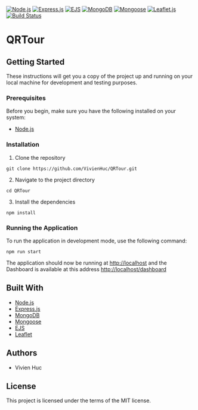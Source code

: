 
[![Node.js](https://img.shields.io/badge/Node.js-brightgreen.svg?logo=node.js&style=flat-square)](https://nodejs.org/)
[![Express.js](https://img.shields.io/badge/Express.js-brightgreen.svg?logo=express&style=flat-square)](https://expressjs.com/)
[![EJS](https://img.shields.io/badge/EJS-brightgreen.svg?logo=ejs&style=flat-square)](https://npmjs.com/package/ejs)
[![MongoDB](https://img.shields.io/badge/MongoDB-brightgreen.svg?logo=mongodb&style=flat-square)](https://www.mongodb.com/)
[![Mongoose](https://img.shields.io/badge/Mongoose-brightgreen.svg?logo=mongoose&style=flat-square)](https://mongoosejs.com/)
[![Leaflet.js](https://img.shields.io/badge/Leaflet.js-brightgreen.svg?logo=leaflet&style=flat-square)](https://leafletjs.com/)
[![Build Status](https://img.shields.io/badge/build-not%20passing-red.svg?style=flat-square)](#)

# QRTour

## Getting Started

These instructions will get you a copy of the project up and running on your local machine for development and testing purposes.

### Prerequisites

Before you begin, make sure you have the following installed on your system:

- [Node.js](https://nodejs.org/en/download/)

### Installation

1. Clone the repository

``` git clone https://github.com/VivienHuc/QRTour.git ``` 

2. Navigate to the project directory

``` cd QRTour ```

3. Install the dependencies

``` npm install ```

### Running the Application

To run the application in development mode, use the following command:

``` npm run start ```

The application should now be running at [http://localhost](http://localhost) and the Dashboard is available at this address [http://localhost/dashboard](http://localhost)

## Built With

- [Node.js](https://nodejs.org/en/)
- [Express.js](https://expressjs.com/)
- [MongoDB](https://www.mongodb.com/)
- [Mongoose](https://mongoosejs.com/)
- [EJS](https://npmjs.com/package/ejs)
- [Leaflet](https://leafletjs.com/)

## Authors
- Vivien Huc

## License
This project is licensed under the terms of the MIT license.
